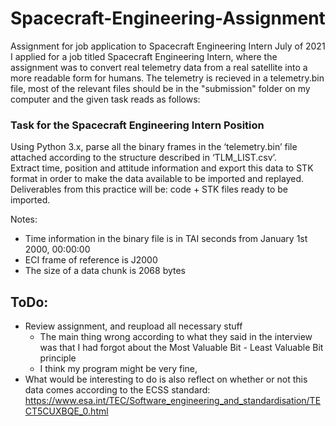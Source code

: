 # Spacecraft-Engineering-Assignment
Assignment for job application to Spacecraft Engineering Intern July of 2021
I applied for a job titled Spacecraft Engineering Intern, where the assignment was to convert real telemetry data from a real satellite into a more readable form for humans.
The telemetry is recieved in a telemetry.bin file, most of the relevant files should be in the "submission" folder on my computer and the given task reads as follows:

### Task for the Spacecraft Engineering Intern Position
Using Python 3.x, parse all the binary frames in the ‘telemetry.bin’ file attached according to the
structure described in ‘TLM_LIST.csv’.  
Extract time, position and attitude information and export this data to STK format in order to
make the data available to be imported and replayed.  
Deliverables from this practice will be: code + STK files ready to be imported. 

 

Notes: 
- Time information in the binary file is in TAI seconds from January 1st 2000, 00:00:00 
- ECI frame of reference is J2000 
- The size of a data chunk is 2068 bytes 

## ToDo:
* Review assignment, and reupload all necessary stuff
  * The main thing wrong according to what they said in the interview was that I had forgot about the Most Valuable Bit - Least Valuable Bit principle
  * I think my program might be very fine, 
* What would be interesting to do is also reflect on whether or not this data comes according to the ECSS standard: https://www.esa.int/TEC/Software_engineering_and_standardisation/TECT5CUXBQE_0.html
